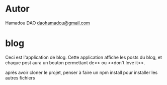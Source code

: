 # Autor
Hamadou DAO
daohamadou@gmail.com
# blog

Ceci est l'application de blog. Cette application affiche les posts du blog, et chaque post aura un bouton permettant de<<love it>> ou <<don't love it>>.

après avoir cloner le projet, penser à faire un npm install pour installer les autres fichiers

